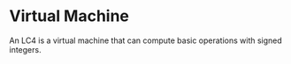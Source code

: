 # Virtual Machine
An LC4 is a virtual machine that can compute basic operations with signed integers.
